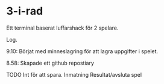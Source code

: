 # 3-i-rad


Ett terminal baserat luffarshack för 2 spelare.

Log. 

<p>9.10: Börjat med minneslagring för att lagra uppgifter i spelet.</p>
<p>8.58: Skapade ett github repostiary</p>

TODO
Int för att spara.
Inmatning
Resultat/avsluta spel
